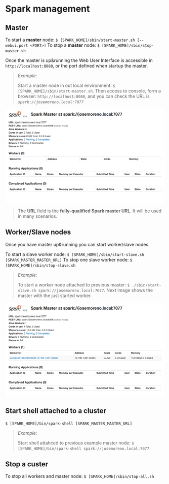 Spark management
================

Master
------

To start a **master** node: `$ [SPARK_HOME]/sbin/start-master.sh [--webui.port <PORT>]`
To stop a **master** node: `$ [SPARK_HOME]/sbin/stop-master.sh`

Once the master is up&running the Web User Interface is accessible in `http://localhost:8080`, or the port defined when startup the master.

>*Example*:
>
>Start a master node in out local environment: `$ [SPARK_HOME]/sbin/start-master.sh`. Then access to console, form a browser: `http://localhost:8080`, and you can check the URL is *`spark://josemoreno.local:7077`*

![spark-web-ui-master-only][spark-web-ui-master-only]

> The **URL** field is the **fully-qualified Spark master URL**. It will be used in many scenarios.
 

Worker/Slave nodes
------------------

Once you have master up&running  you can start worker/slave nodes.

To start a slave worker node: `$ [SPARK_HOME]/sbin/start-slave.sh [SPARK_MASTER_MASTER_URL]`
To stop one slave worker node: `$ [SPARK_HOME]/sbin/stop-slave.sh`

>*Example*:
>
>To start a worker node attached to previous master: `$ ./sbin/start-slave.sh spark://josemoreno.local:7077`. Next image shows the master with the just started worker.

![spark-web-ui-one-worker][spark-web-ui-one-worker]


Start shell attached to a cluster
---------------------------------

`$ [SPARK_HOME]/bin/spark-shell [SPARK_MASTER_MASTER_URL]`

> *Example*:
>
> Start shell attahced to previous example master node:
> `$ [SPARK_HOME]/bin/spark-shell spark://josemoreno.local:7077`
> 


Stop a custer
-------------

To stop all workers and master node: `$ [SPARK_HOME]/sbin/stop-all.sh`


[spark-web-ui-master-only]: ./images/spark-web-ui-master-only.png "Spark WebUI master only"
[spark-web-ui-one-worker]: ./images/spark-web-ui-one-worker.png "Spark WebUI one worker"
